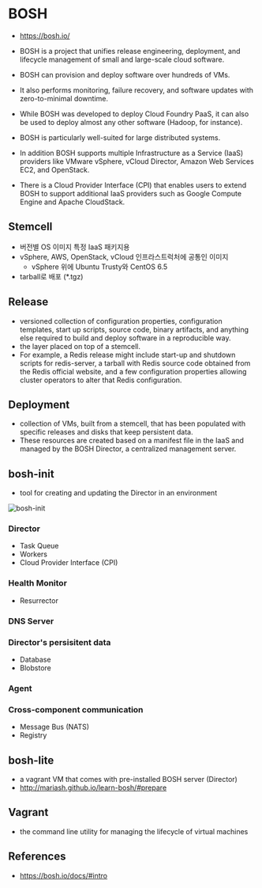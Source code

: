 # BOSH
* https://bosh.io/
* BOSH is a project that unifies release engineering, deployment, and lifecycle management of small and large-scale cloud software. 
* BOSH can provision and deploy software over hundreds of VMs. 
* It also performs monitoring, failure recovery, and software updates with zero-to-minimal downtime.

* While BOSH was developed to deploy Cloud Foundry PaaS, it can also be used to deploy almost any other software (Hadoop, for instance). 
* BOSH is particularly well-suited for large distributed systems. 
* In addition BOSH supports multiple Infrastructure as a Service (IaaS) providers like VMware vSphere, vCloud Director, Amazon Web Services EC2, and OpenStack. 
* There is a Cloud Provider Interface (CPI) that enables users to extend BOSH to support additional IaaS providers such as Google Compute Engine and Apache CloudStack.

## Stemcell
* 버전별 OS 이미지 특정 IaaS 패키지용
* vSphere, AWS, OpenStack, vCloud 인프라스트럭처에 공통인 이미지
  *  vSphere 위에 Ubuntu Trusty와 CentOS 6.5
* tarball로 배포 (*.tgz)

## Release
* versioned collection of configuration properties, configuration templates, start up scripts, source code, binary artifacts, and anything else required to build and deploy software in a reproducible way.
* the layer placed on top of a stemcell.
* For example, a Redis release might include start-up and shutdown scripts for redis-server, a tarball with Redis source code obtained from the Redis official website, and a few configuration properties allowing cluster operators to alter that Redis configuration.

## Deployment
* collection of VMs, built from a stemcell, that has been populated with specific releases and disks that keep persistent data. 
* These resources are created based on a manifest file in the IaaS and managed by the BOSH Director, a centralized management server.

## bosh-init
* tool for creating and updating the Director in an environment
<img src="http://bosh.io/docs/images/bosh-architecture.png" alt="bosh-init">

### Director
* Task Queue
* Workers
* Cloud Provider Interface (CPI)

### Health Monitor
* Resurrector

### DNS Server

### Director's persisitent data
* Database
* Blobstore

### Agent

### Cross-component communication
* Message Bus (NATS)
* Registry

## bosh-lite
* a vagrant VM that comes with pre-installed BOSH server (Director)
* http://mariash.github.io/learn-bosh/#prepare

## Vagrant
* the command line utility for managing the lifecycle of virtual machines

## References
* https://bosh.io/docs/#intro

